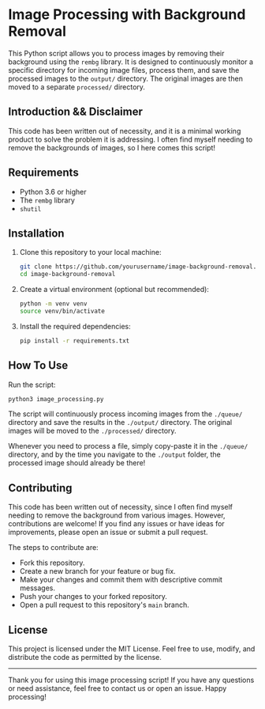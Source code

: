 # Image Processing with Background Removal

This Python script allows you to process images by removing their background using the `rembg` library. It is designed to continuously monitor a specific directory for incoming image files, process them, and save the processed images to the `output/` directory. The original images are then moved to a separate `processed/` directory.

## Introduction && Disclaimer

This code has been written out of necessity, and it is a minimal working product to solve the problem it is addressing. I often find myself needing to remove the backgrounds of images, so I here comes this script!

## Requirements

- Python 3.6 or higher
- The `rembg` library
- `shutil`

## Installation

1. Clone this repository to your local machine:

    ```bash
    git clone https://github.com/yourusername/image-background-removal.git
    cd image-background-removal
    ```

2. Create a virtual environment (optional but recommended):

    ```bash
    python -m venv venv
    source venv/bin/activate
    ```

3. Install the required dependencies:

    ```bash
    pip install -r requirements.txt
    ```

## How To Use

Run the script:

```bash
python3 image_processing.py
```

The script will continuously process incoming images from the `./queue/` directory and save the results in the `./output/` directory. The original images will be moved to the `./processed/` directory.

Whenever you need to process a file, simply copy-paste it in the `./queue/` directory, and by the time you navigate to the `./output` folder, the processed image should already be there!

## Contributing

This code has been written out of necessity, since I often find myself needing to remove the background from various images. However, contributions are welcome! If you find any issues or have ideas for improvements, please open an issue or submit a pull request.

The steps to contribute are:

- Fork this repository.
- Create a new branch for your feature or bug fix.
- Make your changes and commit them with descriptive commit messages.
- Push your changes to your forked repository.
- Open a pull request to this repository's `main` branch.

## License

This project is licensed under the MIT License. Feel free to use, modify, and distribute the code as permitted by the license.

---

Thank you for using this image processing script! If you have any questions or need assistance, feel free to contact us or open an issue. Happy processing!
